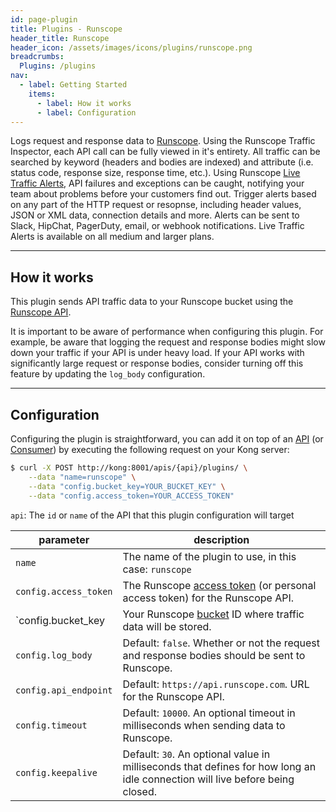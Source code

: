 ```yaml
---
id: page-plugin
title: Plugins - Runscope
header_title: Runscope
header_icon: /assets/images/icons/plugins/runscope.png
breadcrumbs:
  Plugins: /plugins
nav:
  - label: Getting Started
    items:
      - label: How it works
      - label: Configuration
---
```


Logs request and response data to [Runscope][runscope]. Using the Runscope Traffic Inspector, each API call can be fully viewed in it's entirety. All traffic can be searched by keyword (headers and bodies are indexed) and attribute (i.e. status code, response size, response time, etc.). Using Runscope [Live Traffic Alerts][live-traffic-alerts], API failures and exceptions can be caught, notifying your team about problems before your customers find out. Trigger alerts based on any part of the HTTP request or resopnse, including header values, JSON or XML data, connection details and more. Alerts can be sent to Slack, HipChat, PagerDuty, email, or webhook notifications. Live Traffic Alerts is available on all medium and larger plans.

----

## How it works

This plugin sends API traffic data to your Runscope bucket using the [Runscope API][runscope-api]. 

It is important to be aware of performance when configuring this plugin. For example, be aware that logging the request and response bodies might slow down your traffic if your API is under heavy load. If your API works with significantly large request or response bodies, consider turning off this feature by updating the `log_body` configuration.

----

## Configuration

Configuring the plugin is straightforward, you can add it on top of an [API][api-object] (or [Consumer][consumer-object]) by executing the following request on your Kong server:

```bash
$ curl -X POST http://kong:8001/apis/{api}/plugins/ \
    --data "name=runscope" \
    --data "config.bucket_key=YOUR_BUCKET_KEY" \
    --data "config.access_token=YOUR_ACCESS_TOKEN"
```

`api`: The `id` or `name` of the API that this plugin configuration will target

parameter                          | description
---                                | ---
`name`                             | The name of the plugin to use, in this case: `runscope`
`config.access_token`              | The Runscope [access token][generate-access-token] (or personal access token) for the Runscope API.
`config.bucket_key                 | Your Runscope [bucket][runscope-buckets] ID where traffic data will be stored.
`config.log_body`                  | Default: `false`. Whether or not the request and response bodies should be sent to Runscope.
`config.api_endpoint`              | Default: `https://api.runscope.com`. URL for the Runscope API.
`config.timeout`                   | Default: `10000`. An optional timeout in milliseconds when sending data to Runscope.
`config.keepalive`                 | Default: `30`. An optional value in milliseconds that defines for how long an idle connection will live before being closed.

[runscope]: https://www.runscope.com/?utm_source=getkong&utm_content=plugin
[live-traffic-alerts]: https://www.runscope.com/docs/alerts
[runscope-api]: https://www.runscope.com/docs/api
[generate-access-token]: http://blog.runscope.com/posts/getting-started-with-the-runscope-api
[runscope-buckets]: https://www.runscope.com/docs/buckets
[api-object]: /docs/latest/admin-api/#api-object
[configuration]: /docs/latest/configuration
[consumer-object]: /docs/latest/admin-api/#consumer-object
